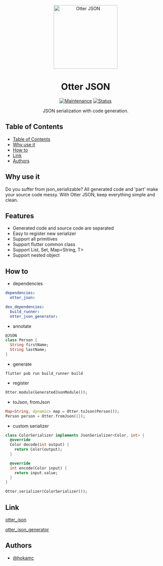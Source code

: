 <p align="center">
<img src="https://www.flaticon.com/svg/static/icons/svg/1752/1752608.svg"  width="200" alt="Otter JSON"></a>
</p>
<h1 align="center">Otter JSON</h1>

<div align="center">

[![Maintenance](https://img.shields.io/badge/Maintained%3F-yes-green.svg)]()
[![Status](https://img.shields.io/badge/status-active-success.svg)]()

</div>

<p align="center"> 
JSON serialization with code generation.
<br></p>

## Table of Contents

- [Table of Contents](#table-of-contents)
- [Why use it](#why-use-it)
- [How to](#how-to)
- [Link](#link)
- [Authors](#authors)

## Why use it

Do you suffer from json_serializable? All generated code and 'part' make your source code messy. With Otter JSON, keep everything simple and clean.

## Features

- Generated code and source code are separated
- Easy to register new serializer
- Support all primitives
- Support flutter common class
- Support List<T>, Set<T>, Map<String, T>
- Support nested object

## How to

- dependencies
```yaml
dependencies:
  otter_json:

dev_dependencies:
  build_runner:
  otter_json_generator:
```

- annotate
```dart
@JSON
class Person {
  String firstName;
  String lastName;
}
```

- generate
```shell script
flutter pub run build_runner build
```

- register
```dart
Otter.module(GeneratedJsonModule());
```

- toJson, fromJson
```dart
Map<String, dynamic> map = Otter.toJson(Person());
Person person = Otter.fromJson({});
```

- custom serializer
```dart
class ColorSerializer implements JsonSerializer<Color, int> {
  @override
  Color decode(int output) {
    return Color(output);
  }

  @override
  int encode(Color input) {
    return input.value;
  }
}

Otter.serializer(ColorSerializer());
```

## Link

[otter_json](https://pub.dev/packages/otter_json)

[otter_json_generator](https://pub.dev/packages/otter_json_generator)

## Authors

- [@hokamc](https://github.com/hokamc)
